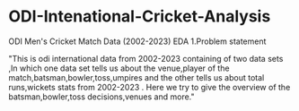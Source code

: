 # ODI-Intenational-Cricket-Analysis
ODI Men's Cricket Match Data (2002-2023) EDA
1.Problem statement

"This is odi international data from 2002-2023 containing of two data sets ,In which one data set tells us about the venue,player of the match,batsman,bowler,toss,umpires and the other tells us about total runs,wickets stats from 2002-2023 . Here we try to give the overview of the batsman,bowler,toss decisions,venues and more."
